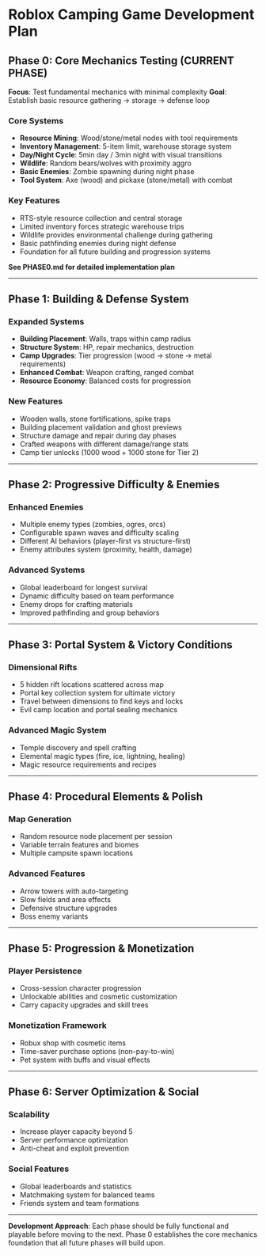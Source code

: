 # Roblox Camping Game Development Plan

## Phase 0: Core Mechanics Testing (CURRENT PHASE)

**Focus**: Test fundamental mechanics with minimal complexity
**Goal**: Establish basic resource gathering → storage → defense loop

### Core Systems
- **Resource Mining**: Wood/stone/metal nodes with tool requirements
- **Inventory Management**: 5-item limit, warehouse storage system
- **Day/Night Cycle**: 5min day / 3min night with visual transitions
- **Wildlife**: Random bears/wolves with proximity aggro
- **Basic Enemies**: Zombie spawning during night phase
- **Tool System**: Axe (wood) and pickaxe (stone/metal) with combat

### Key Features
- RTS-style resource collection and central storage
- Limited inventory forces strategic warehouse trips
- Wildlife provides environmental challenge during gathering
- Basic pathfinding enemies during night defense
- Foundation for all future building and progression systems

**See PHASE0.md for detailed implementation plan**

---

## Phase 1: Building & Defense System

### Expanded Systems
- **Building Placement**: Walls, traps within camp radius
- **Structure System**: HP, repair mechanics, destruction
- **Camp Upgrades**: Tier progression (wood → stone → metal requirements)
- **Enhanced Combat**: Weapon crafting, ranged combat
- **Resource Economy**: Balanced costs for progression

### New Features
- Wooden walls, stone fortifications, spike traps
- Building placement validation and ghost previews
- Structure damage and repair during day phases
- Crafted weapons with different damage/range stats
- Camp tier unlocks (1000 wood + 1000 stone for Tier 2)

---

## Phase 2: Progressive Difficulty & Enemies

### Enhanced Enemies
- Multiple enemy types (zombies, ogres, orcs)
- Configurable spawn waves and difficulty scaling
- Different AI behaviors (player-first vs structure-first)
- Enemy attributes system (proximity, health, damage)

### Advanced Systems
- Global leaderboard for longest survival
- Dynamic difficulty based on team performance
- Enemy drops for crafting materials
- Improved pathfinding and group behaviors

---

## Phase 3: Portal System & Victory Conditions

### Dimensional Rifts
- 5 hidden rift locations scattered across map
- Portal key collection system for ultimate victory
- Travel between dimensions to find keys and locks
- Evil camp location and portal sealing mechanics

### Advanced Magic System
- Temple discovery and spell crafting
- Elemental magic types (fire, ice, lightning, healing)
- Magic resource requirements and recipes

---

## Phase 4: Procedural Elements & Polish

### Map Generation
- Random resource node placement per session
- Variable terrain features and biomes
- Multiple campsite spawn locations

### Advanced Features
- Arrow towers with auto-targeting
- Slow fields and area effects
- Defensive structure upgrades
- Boss enemy variants

---

## Phase 5: Progression & Monetization

### Player Persistence
- Cross-session character progression
- Unlockable abilities and cosmetic customization
- Carry capacity upgrades and skill trees

### Monetization Framework
- Robux shop with cosmetic items
- Time-saver purchase options (non-pay-to-win)
- Pet system with buffs and visual effects

---

## Phase 6: Server Optimization & Social

### Scalability
- Increase player capacity beyond 5
- Server performance optimization
- Anti-cheat and exploit prevention

### Social Features
- Global leaderboards and statistics
- Matchmaking system for balanced teams
- Friends system and team formations

---

**Development Approach**: Each phase should be fully functional and playable before moving to the next. Phase 0 establishes the core mechanics foundation that all future phases will build upon.
